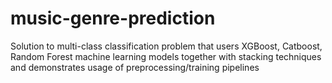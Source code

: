 # music-genre-prediction

Solution to multi-class classification problem that users XGBoost, Catboost, Random Forest machine learning models together with stacking techniques and demonstrates usage of preprocessing/training pipelines
